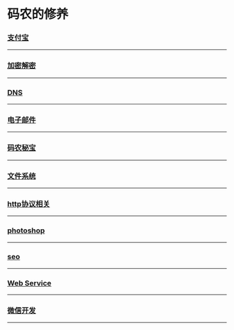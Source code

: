 码农的修养
==========

### [支付宝](alipay/index)

---

### [加密解密](crypto/index)

---

### [DNS](dns/index)

---

### [电子邮件](email/index)

---

### [码农秘宝](encyclopedia/index)

---

### [文件系统](file-system/index)

---

### [http协议相关](http/index)

---

### [photoshop](photoshop/index)

---

### [seo](seo/index)

---

### [Web Service](web-service/index)

---

### [微信开发](wechat/index)

---
